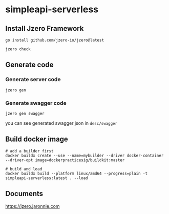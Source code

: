 # simpleapi-serverless

## Install Jzero Framework

```shell
go install github.com/jzero-io/jzero@latest

jzero check
```

## Generate code

### Generate server code

```shell
jzero gen
```

### Generate swagger code

```shell
jzero gen swagger
```

you can see generated swagger json in `desc/swagger`

## Build docker image

```shell
# add a builder first
docker buildx create --use --name=mybuilder --driver docker-container --driver-opt image=dockerpracticesig/buildkit:master

# build and load
docker buildx build --platform linux/amd64 --progress=plain -t simpleapi-serverless:latest . --load
```

## Documents

https://jzero.jaronnie.com